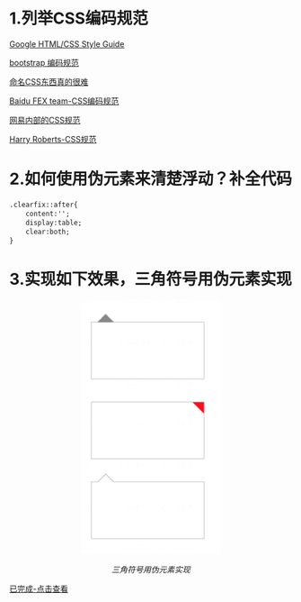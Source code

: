 # 1.列举CSS编码规范
[Google HTML/CSS Style Guide](https://google.github.io/styleguide/htmlcssguide.html)

[bootstrap 编码规范](https://codeguide.bootcss.com/)

[命名CSS东西真的很难](https://seesparkbox.com/foundry/naming_css_stuff_is_really_hard)

[Baidu FEX team-CSS编码规范](https://github.com/fex-team/styleguide/blob/master/css.md)

[网易内部的CSS规范](http://nec.netease.com/standard)

[Harry Roberts-CSS规范](https://cssguidelin.es/)

# 2.如何使用伪元素来清楚浮动？补全代码

```
.clearfix::after{
    content:'';
    display:table;
    clear:both;
}
```

# 3.实现如下效果，三角符号用伪元素实现
<p align="center">
    <img src="https://github.com/ComicParty/resume/blob/master/projects/U12/images/dgqe.jpg" alt="Sample"  width="249" height="451">
    <p align="center">
        <em>三角符号用伪元素实现</em>
    </p>
</p>

[已完成-点击查看](https://comicparty.github.io/resume/projects/U12/ex3.html)


